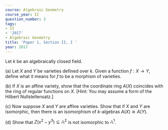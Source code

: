 ```yaml
---
course: Algebraic Geometry
course_year: II
question_number: 3
tags:
- II
- '2017'
- Algebraic Geometry
title: 'Paper 1, Section II, I '
year: 2017
---
```




Let $k$ be an algebraically closed field.

(a) Let $X$ and $Y$ be varieties defined over $k$. Given a function $f: X \rightarrow Y$, define what it means for $f$ to be a morphism of varieties.

(b) If $X$ is an affine variety, show that the coordinate ring $A(X)$ coincides with the ring of regular functions on $X$. [Hint: You may assume a form of the Hilbert Nullstellensatz.]

(c) Now suppose $X$ and $Y$ are affine varieties. Show that if $X$ and $Y$ are isomorphic, then there is an isomorphism of $k$-algebras $A(X) \cong A(Y)$.

(d) Show that $Z\left(x^{2}-y^{3}\right) \subseteq \mathbb{A}^{2}$ is not isomorphic to $\mathbb{A}^{1}$.